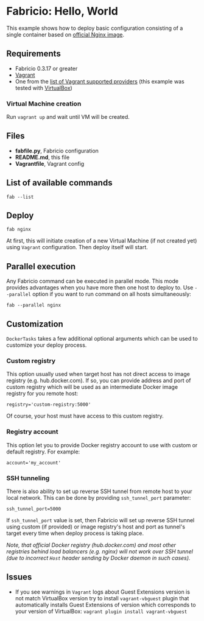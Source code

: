 # Fabricio: Hello, World

This example shows how to deploy basic configuration consisting of a single container based on [official Nginx image](https://hub.docker.com/_/nginx/).

## Requirements
* Fabricio 0.3.17 or greater
* [Vagrant](https://www.vagrantup.com)
* One from the [list of Vagrant supported providers](https://www.vagrantup.com/docs/providers/) (this example was tested with [VirtualBox](https://www.virtualbox.org/))

### Virtual Machine creation

Run `vagrant up` and wait until VM will be created.

## Files
* __fabfile.py__, Fabricio configuration
* __README.md__, this file
* __Vagrantfile__, Vagrant config

## List of available commands

    fab --list

## Deploy

    fab nginx
    
At first, this will initiate creation of a new Virtual Machine (if not created yet) using `Vagrant` configuration. Then deploy itself will start.

## Parallel execution

Any Fabricio command can be executed in parallel mode. This mode provides advantages when you have more then one host to deploy to. Use `--parallel` option if you want to run command on all hosts simultaneously:

    fab --parallel nginx

## Customization

`DockerTasks` takes a few additional optional arguments which can be used to customize your deploy process.

### Custom registry

This option usually used when target host has not direct access to image registry (e.g. hub.docker.com). If so, you can provide address and port of custom registry which will be used as an intermediate Docker image registry for you remote host:

    registry='custom-registry:5000'

Of course, your host must have access to this custom registry.

### Registry account

This option let you to provide Docker registry account to use with custom or default registry. For example:

    account='my_account'

### SSH tunneling

There is also ability to set up reverse SSH tunnel from remote host to your local network. This can be done by providing `ssh_tunnel_port` parameter:

    ssh_tunnel_port=5000
    
If `ssh_tunnel_port` value is set, then Fabricio will set up reverse SSH tunnel using custom (if provided) or image registry's host and port as tunnel's target every time when deploy process is taking place.
 
*Note, that official Docker registry (hub.docker.com) and most other registries behind load balancers (e.g. nginx) will not work over SSH tunnel (due to incorrect `Host` header sending by Docker daemon in such cases).*

## Issues

* If you see warnings in `Vagrant` logs about Guest Extensions version is not match VirtualBox version try to install `vagrant-vbguest` plugin that automatically installs Guest Extensions of version which corresponds to your version of VirtualBox: `vagrant plugin install vagrant-vbguest`
